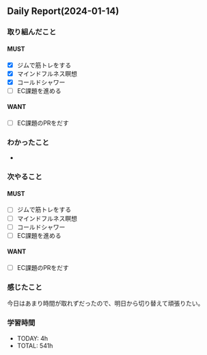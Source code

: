 ## Daily Report(2024-01-14)
### 取り組んだこと
#### MUST
- [x] ジムで筋トレをする
- [x] マインドフルネス瞑想
- [x] コールドシャワー
- [ ] EC課題を進める
#### WANT
- [ ] EC課題のPRをだす
### わかったこと
- 
### 次やること
#### MUST
- [ ] ジムで筋トレをする
- [ ] マインドフルネス瞑想
- [ ] コールドシャワー
- [ ] EC課題を進める
#### WANT
- [ ] EC課題のPRをだす
### 感じたこと
今日はあまり時間が取れずだったので、明日から切り替えて頑張りたい。
### 学習時間
- TODAY: 4h
- TOTAL: 541h
